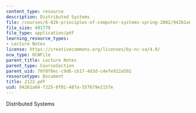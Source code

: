 ```yaml
---
content_type: resource
description: Distributed Systems
file: /courses/6-826-principles-of-computer-systems-spring-2002/94261a84f2250f01487a557679e2157e_2122.pdf
file_size: 491779
file_type: application/pdf
learning_resource_types:
- Lecture Notes
license: https://creativecommons.org/licenses/by-nc-sa/4.0/
ocw_type: OCWFile
parent_title: Lecture Notes
parent_type: CourseSection
parent_uid: 70f0f0ec-c9d6-cb17-4d3d-c4efe922a592
resourcetype: Document
title: 2122.pdf
uid: 94261a84-f225-0f01-487a-557679e2157e
---
```

Distributed Systems